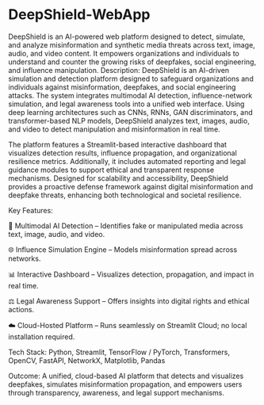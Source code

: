 # DeepShield-WebApp
DeepShield is an AI-powered web platform designed to detect, simulate, and analyze misinformation and synthetic media threats across text, image, audio, and video content. It empowers organizations and individuals to understand and counter the growing risks of deepfakes, social engineering, and influence manipulation.
Description:
DeepShield is an AI-driven simulation and detection platform designed to safeguard organizations and individuals against misinformation, deepfakes, and social engineering attacks. The system integrates multimodal AI detection, influence-network simulation, and legal awareness tools into a unified web interface. Using deep learning architectures such as CNNs, RNNs, GAN discriminators, and transformer-based NLP models, DeepShield analyzes text, images, audio, and video to detect manipulation and misinformation in real time.

The platform features a Streamlit-based interactive dashboard that visualizes detection results, influence propagation, and organizational resilience metrics. Additionally, it includes automated reporting and legal guidance modules to support ethical and transparent response mechanisms. Designed for scalability and accessibility, DeepShield provides a proactive defense framework against digital misinformation and deepfake threats, enhancing both technological and societal resilience.

Key Features:

🎯 Multimodal AI Detection – Identifies fake or manipulated media across text, image, audio, and video.

🌐 Influence Simulation Engine – Models misinformation spread across networks.

📊 Interactive Dashboard – Visualizes detection, propagation, and impact in real time.

⚖️ Legal Awareness Support – Offers insights into digital rights and ethical actions.

☁️ Cloud-Hosted Platform – Runs seamlessly on Streamlit Cloud; no local installation required.

Tech Stack:
Python, Streamlit, TensorFlow / PyTorch, Transformers, OpenCV, FastAPI, NetworkX, Matplotlib, Pandas

Outcome:
A unified, cloud-based AI platform that detects and visualizes deepfakes, simulates misinformation propagation, and empowers users through transparency, awareness, and legal support mechanisms.
